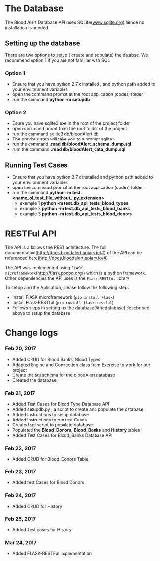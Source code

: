 
# The Database
The Blood Alert Database API uses
 SQLite(www.sqlite.org) hence no installation is needed

## Setting up the database
There are two options to [setup](#thedatabase) ( create and populate) the databse. We recommend option 1 if you are not familiar with SQL

###  Option 1

* Ensure that you have python 2.7.x installed , and python path added to your environment variables
* open the command prompt at the root application (codes) folder
* run the command **python -m setupdb**

###  Option 2

* Esure you have sqlite3.exe in the root of the project folder
* open command promt from the root folder of the project
* run the command sqlite3 db/bloodAlert.db   
* The previous step will take you to a prompt sqlite>
* run the command **.read db/bloodAlert_schema_dump.sql**
* rum the command **.read db/bloodAlert_data_dump.sql**

## Running Test Cases

* Ensure that you have python 2.7.x installed and python path added to your environment variables
* open the command prompt at the root application (codes) folder
* run the command **python -m test.<name_of_test_file_without_.py_extension>**
    * example 1 **python -m test.db_api_tests_blood_types**
    * example 2 **python -m test.db_api_tests_blood_banks**
    * example 3 **python -m test.db_api_tests_blood_donors**





# RESTFul API

The API is a follows the REST achitecture. 
The full documentation(http://docs.bloodalert.apiary.io/#) of the API can be referenced here(http://docs.bloodalert.apiary.io/#)

The API was implemented using `FLASK microframework`(http://flask.pocoo.org/) which is a python framework.  
Other dependencies the API uses is the `Flask-RESTful` library

To setup and the Aplication, please follow the following steps

* Install FlASK microframework (`pip install Flask`)
* Install Flask-RESTful (`pip install flask-restful`)
* Follows steps in setting up the database(#thedatabase) descbribed above to setup the database


# Change logs

### Feb 20, 2017
* Added CRUD for Blood Banks, Blood Types
* Adapted Engine and Connection class from Exercise to work for our project
* Create the sql schema for the bloodAlert database
* Created the database

### Feb 21, 2017
* Added Test Cases for Blood Type Database API
* Added setupdb.py , a script to create and populate the database
* Added Instructions to setup database
* Added Instructions to run test Cases
* Created sql script to populate database
* Populated the **Blood_Donors**, **Blood_Banks** and **History** tables
* Added Test Cases for Blood_Banks Database API

### Feb 22, 2017
* Added CRUD for Blood_Donors Table
### Feb 23, 2017
* Added test Cases for Blood Donors
### Feb 24, 2017
* Added CRUD for History
### Feb 25, 2017
* Added Test cases for History
### Mar 24, 2017
* Added FLASK-RESTFul implementation




